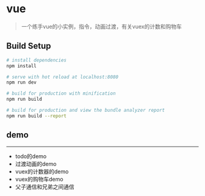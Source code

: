 # vue

> 一个练手vue的小实例，指令，动画过渡，有关vuex的计数和购物车

## Build Setup

``` bash
# install dependencies
npm install

# serve with hot reload at localhost:8080
npm run dev

# build for production with minification
npm run build

# build for production and view the bundle analyzer report
npm run build --report
```

## demo
------
* todo的demo
* 过渡动画的demo
* vuex的计数器的demo
* vuex的购物车demo
* 父子通信和兄弟之间通信
